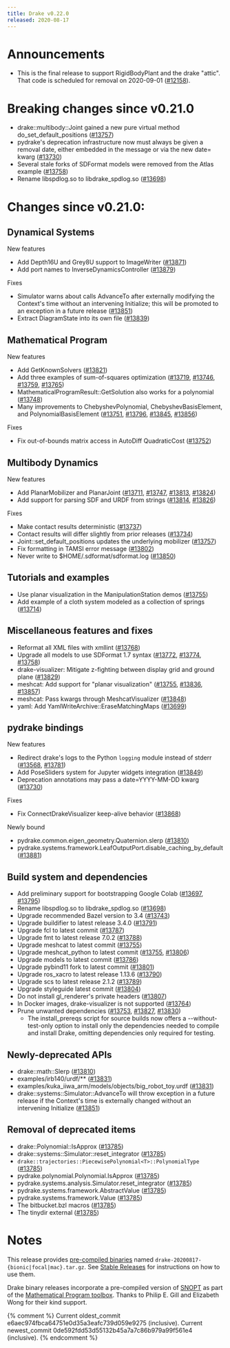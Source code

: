 ```yaml
---
title: Drake v0.22.0
released: 2020-08-17
---
```


# Announcements


* This is the final release to support RigidBodyPlant and the drake "attic".
  That code is scheduled for removal on 2020-09-01 ([#12158][_#12158]).

# Breaking changes since v0.21.0

* drake::multibody::Joint gained a new pure virtual method do_set_default_positions ([#13757][_#13757])
* pydrake's deprecation infrastructure now must always be given a removal date, either embedded in the message or via the new date= kwarg ([#13730][_#13730])
* Several stale forks of SDFormat models were removed from the Atlas example ([#13758][_#13758])
* Rename libspdlog.so to libdrake_spdlog.so ([#13698][_#13698])

# Changes since v0.21.0:

## Dynamical Systems

New features

* Add Depth16U and Grey8U support to ImageWriter ([#13871][_#13871])
* Add port names to InverseDynamicsController ([#13879][_#13879])

Fixes

* Simulator warns about calls AdvanceTo after externally modifying the Context's time without an intervening Initialize; this will be promoted to an exception in a future release ([#13851][_#13851])
* Extract DiagramState into its own file ([#13839][_#13839])

## Mathematical Program

New features

* Add GetKnownSolvers ([#13821][_#13821])
* Add three examples of sum-of-squares optimization ([#13719][_#13719], [#13746][_#13746], [#13759][_#13759], [#13765][_#13765])
* MathematicalProgramResult::GetSolution also works for a polynomial ([#13748][_#13748])
* Many improvements to ChebyshevPolynomial, ChebyshevBasisElement, and PolynomialBasisElement ([#13751][_#13751], [#13796][_#13796], [#13845][_#13845], [#13856][_#13856])

Fixes

* Fix out-of-bounds matrix access in AutoDiff QuadraticCost ([#13752][_#13752])

## Multibody Dynamics

New features

* Add PlanarMobilizer and PlanarJoint ([#13711][_#13711], [#13747][_#13747], [#13813][_#13813], [#13824][_#13824])
* Add support for parsing SDF and URDF from strings ([#13814][_#13814], [#13826][_#13826])

Fixes

* Make contact results deterministic ([#13737][_#13737])
* Contact results will differ slightly from prior releases ([#13734][_#13734])
* Joint::set_default_positions updates the underlying mobilizer ([#13757][_#13757])
* Fix formatting in TAMSI error message ([#13802][_#13802])
* Never write to $HOME/.sdformat/sdformat.log ([#13850][_#13850])

## Tutorials and examples


* Use planar visualization in the ManipulationStation demos ([#13755][_#13755])
* Add example of a cloth system modeled as a collection of springs ([#13714][_#13714])

## Miscellaneous features and fixes


* Reformat all XML files with xmllint ([#13768][_#13768])
* Upgrade all models to use SDFormat 1.7 syntax ([#13772][_#13772], [#13774][_#13774], [#13758][_#13758])
* drake-visualizer: Mitigate z-fighting between display grid and ground plane ([#13829][_#13829])
* meshcat: Add support for "planar visualization" ([#13755][_#13755], [#13836][_#13836], [#13857][_#13857])
* meshcat: Pass kwargs through MeshcatVisualizer ([#13848][_#13848])
* yaml: Add YamlWriteArchive::EraseMatchingMaps ([#13699][_#13699])

## pydrake bindings

New features

* Redirect drake's logs to the Python ``logging`` module instead of stderr ([#13568][_#13568], [#13781][_#13781])
* Add PoseSliders system for Jupyter widgets integration ([#13849][_#13849])
* Deprecation annotations may pass a date=YYYY-MM-DD kwarg ([#13730][_#13730])

Fixes

* Fix ConnectDrakeVisualizer keep-alive behavior ([#13868][_#13868])

Newly bound

* pydrake.common.eigen_geometry.Quaternion.slerp ([#13810][_#13810])
* pydrake.systems.framework.LeafOutputPort.disable_caching_by_default ([#13881][_#13881])

## Build system and dependencies


* Add preliminary support for bootstrapping Google Colab ([#13697][_#13697], [#13795][_#13795])
* Rename libspdlog.so to libdrake_spdlog.so ([#13698][_#13698])
* Upgrade recommended Bazel version to 3.4 ([#13743][_#13743])
* Upgrade buildifier to latest release 3.4.0 ([#13791][_#13791])
* Upgrade fcl to latest commit ([#13787][_#13787])
* Upgrade fmt to latest release 7.0.2 ([#13788][_#13788])
* Upgrade meshcat to latest commit ([#13755][_#13755])
* Upgrade meshcat_python to latest commit ([#13755][_#13755], [#13806][_#13806])
* Upgrade models to latest commit ([#13786][_#13786])
* Upgrade pybind11 fork to latest commit ([#13801][_#13801])
* Upgrade ros_xacro to latest release 1.13.6 ([#13790][_#13790])
* Upgrade scs to latest release 2.1.2 ([#13789][_#13789])
* Upgrade styleguide latest commit ([#13804][_#13804])
* Do not install gl_renderer's private headers ([#13807][_#13807])
* In Docker images, drake-visualizer is not supported ([#13764][_#13764])
* Prune unwanted dependencies ([#13753][_#13753], [#13827][_#13827], [#13830][_#13830])
  * The install_prereqs script for source builds now offers a --without-test-only option to install only the dependencies needed to compile and install Drake, omitting dependencies only required for testing.

## Newly-deprecated APIs

* drake::math::Slerp ([#13810][_#13810])
* examples/irb140/urdf/** ([#13831][_#13831])
* examples/kuka_iiwa_arm/models/objects/big_robot_toy.urdf ([#13831][_#13831])
* drake::systems::Simulator::AdvanceTo will throw exception in a future release if the Context's time is externally changed without an intervening Initialize ([#13851][_#13851])

## Removal of deprecated items

* drake::Polynomial::IsApprox ([#13785][_#13785])
* drake::systems::Simulator::reset_integrator ([#13785][_#13785])
* `drake::trajectories::PiecewisePolynomial<T>::PolynomialType` ([#13785][_#13785])
* pydrake.polynomial.Polynomial.IsApprox ([#13785][_#13785])
* pydrake.systems.analysis.Simulator.reset_integrator ([#13785][_#13785])
* pydrake.systems.framework.AbstractValue ([#13785][_#13785])
* pydrake.systems.framework.Value ([#13785][_#13785])
* The bitbucket.bzl macros ([#13785][_#13785])
* The tinydir external ([#13785][_#13785])

# Notes

This release provides
[pre-compiled binaries](https://github.com/RobotLocomotion/drake/releases/tag/v0.22.0)
named ``drake-20200817-{bionic|focal|mac}.tar.gz``. See
[Stable Releases](/from_binary.html#stable-releases) for instructions on how to use them.

Drake binary releases incorporate a pre-compiled version of
[SNOPT](https://ccom.ucsd.edu/~optimizers/solvers/snopt/) as part of the
[Mathematical Program toolbox](https://drake.mit.edu/doxygen_cxx/group__solvers.html).
Thanks to Philip E. Gill and Elizabeth Wong for their kind support.

[_#12158]: https://github.com/RobotLocomotion/drake/pull/12158
[_#13568]: https://github.com/RobotLocomotion/drake/pull/13568
[_#13697]: https://github.com/RobotLocomotion/drake/pull/13697
[_#13698]: https://github.com/RobotLocomotion/drake/pull/13698
[_#13699]: https://github.com/RobotLocomotion/drake/pull/13699
[_#13711]: https://github.com/RobotLocomotion/drake/pull/13711
[_#13714]: https://github.com/RobotLocomotion/drake/pull/13714
[_#13719]: https://github.com/RobotLocomotion/drake/pull/13719
[_#13730]: https://github.com/RobotLocomotion/drake/pull/13730
[_#13734]: https://github.com/RobotLocomotion/drake/pull/13734
[_#13737]: https://github.com/RobotLocomotion/drake/pull/13737
[_#13743]: https://github.com/RobotLocomotion/drake/pull/13743
[_#13746]: https://github.com/RobotLocomotion/drake/pull/13746
[_#13747]: https://github.com/RobotLocomotion/drake/pull/13747
[_#13748]: https://github.com/RobotLocomotion/drake/pull/13748
[_#13751]: https://github.com/RobotLocomotion/drake/pull/13751
[_#13752]: https://github.com/RobotLocomotion/drake/pull/13752
[_#13753]: https://github.com/RobotLocomotion/drake/pull/13753
[_#13755]: https://github.com/RobotLocomotion/drake/pull/13755
[_#13757]: https://github.com/RobotLocomotion/drake/pull/13757
[_#13758]: https://github.com/RobotLocomotion/drake/pull/13758
[_#13759]: https://github.com/RobotLocomotion/drake/pull/13759
[_#13764]: https://github.com/RobotLocomotion/drake/pull/13764
[_#13765]: https://github.com/RobotLocomotion/drake/pull/13765
[_#13768]: https://github.com/RobotLocomotion/drake/pull/13768
[_#13772]: https://github.com/RobotLocomotion/drake/pull/13772
[_#13774]: https://github.com/RobotLocomotion/drake/pull/13774
[_#13781]: https://github.com/RobotLocomotion/drake/pull/13781
[_#13785]: https://github.com/RobotLocomotion/drake/pull/13785
[_#13786]: https://github.com/RobotLocomotion/drake/pull/13786
[_#13787]: https://github.com/RobotLocomotion/drake/pull/13787
[_#13788]: https://github.com/RobotLocomotion/drake/pull/13788
[_#13789]: https://github.com/RobotLocomotion/drake/pull/13789
[_#13790]: https://github.com/RobotLocomotion/drake/pull/13790
[_#13791]: https://github.com/RobotLocomotion/drake/pull/13791
[_#13795]: https://github.com/RobotLocomotion/drake/pull/13795
[_#13796]: https://github.com/RobotLocomotion/drake/pull/13796
[_#13801]: https://github.com/RobotLocomotion/drake/pull/13801
[_#13802]: https://github.com/RobotLocomotion/drake/pull/13802
[_#13804]: https://github.com/RobotLocomotion/drake/pull/13804
[_#13806]: https://github.com/RobotLocomotion/drake/pull/13806
[_#13807]: https://github.com/RobotLocomotion/drake/pull/13807
[_#13810]: https://github.com/RobotLocomotion/drake/pull/13810
[_#13813]: https://github.com/RobotLocomotion/drake/pull/13813
[_#13814]: https://github.com/RobotLocomotion/drake/pull/13814
[_#13821]: https://github.com/RobotLocomotion/drake/pull/13821
[_#13824]: https://github.com/RobotLocomotion/drake/pull/13824
[_#13826]: https://github.com/RobotLocomotion/drake/pull/13826
[_#13827]: https://github.com/RobotLocomotion/drake/pull/13827
[_#13829]: https://github.com/RobotLocomotion/drake/pull/13829
[_#13830]: https://github.com/RobotLocomotion/drake/pull/13830
[_#13831]: https://github.com/RobotLocomotion/drake/pull/13831
[_#13836]: https://github.com/RobotLocomotion/drake/pull/13836
[_#13839]: https://github.com/RobotLocomotion/drake/pull/13839
[_#13845]: https://github.com/RobotLocomotion/drake/pull/13845
[_#13848]: https://github.com/RobotLocomotion/drake/pull/13848
[_#13849]: https://github.com/RobotLocomotion/drake/pull/13849
[_#13850]: https://github.com/RobotLocomotion/drake/pull/13850
[_#13851]: https://github.com/RobotLocomotion/drake/pull/13851
[_#13856]: https://github.com/RobotLocomotion/drake/pull/13856
[_#13857]: https://github.com/RobotLocomotion/drake/pull/13857
[_#13868]: https://github.com/RobotLocomotion/drake/pull/13868
[_#13871]: https://github.com/RobotLocomotion/drake/pull/13871
[_#13879]: https://github.com/RobotLocomotion/drake/pull/13879
[_#13881]: https://github.com/RobotLocomotion/drake/pull/13881

{% comment %}
Current oldest_commit e6aec974fbca64751e0d35a3eafc739d059e9275 (inclusive).
Current newest_commit 0de592fdd53d55132b45a7a7c86b979a99f561e4 (inclusive).
{% endcomment %}

